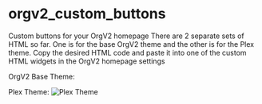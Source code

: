 # orgv2_custom_buttons
Custom buttons for your OrgV2 homepage
There are 2 separate sets of HTML so far. One is for the base OrgV2 theme and the other is for the Plex theme.
Copy the desired HTML code and paste it into one of the custom HTML widgets in the OrgV2 homepage settings

OrgV2 Base Theme:

Plex Theme:
![Plex Theme](https://github.com/jigahertz/orgv2_custom_buttons/blob/master/screen_shots/plex_theme.PNG)
